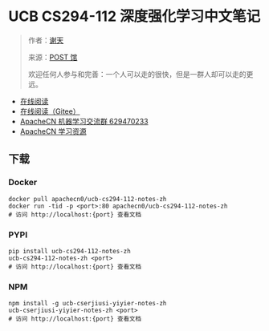 # UCB CS294-112 深度强化学习中文笔记

> 作者：[谢天](https://www.zhihu.com/people/xie-tian-55-77)
> 
> 来源：[POST 馆](https://zhuanlan.zhihu.com/c_150977189)
> 
> 欢迎任何人参与和完善：一个人可以走的很快，但是一群人却可以走的更远。

* [在线阅读](https://apachecn.github.io/ucb-cs294-112-notes-zh)
* [在线阅读（Gitee）](https://apachecn.gitee.io/ucb-cs294-112-notes-zh/)
* [ApacheCN 机器学习交流群 629470233](http://shang.qq.com/wpa/qunwpa?idkey=30e5f1123a79867570f665aa3a483ca404b1c3f77737bc01ec520ed5f078ddef)
* [ApacheCN 学习资源](http://www.apachecn.org/)


## 下载

### Docker

```
docker pull apachecn0/ucb-cs294-112-notes-zh
docker run -tid -p <port>:80 apachecn0/ucb-cs294-112-notes-zh
# 访问 http://localhost:{port} 查看文档
```

### PYPI

```
pip install ucb-cs294-112-notes-zh
ucb-cs294-112-notes-zh <port>
# 访问 http://localhost:{port} 查看文档
```

### NPM

```
npm install -g ucb-cserjiusi-yiyier-notes-zh
ucb-cserjiusi-yiyier-notes-zh <port>
# 访问 http://localhost:{port} 查看文档
```
